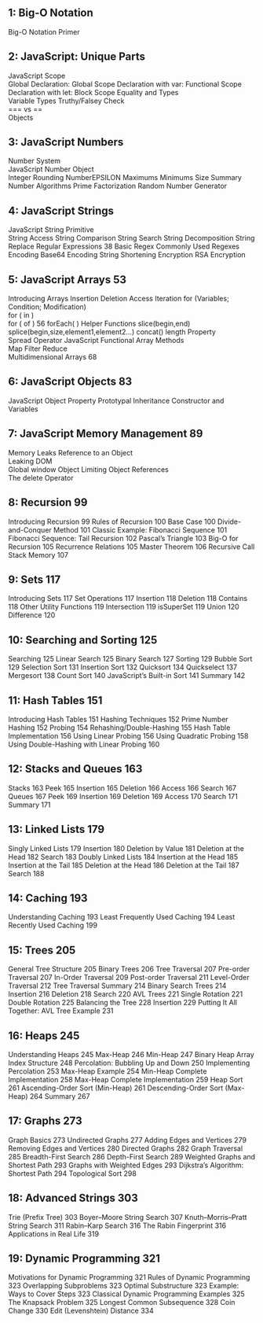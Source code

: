 
## 1: Big-O Notation
Big-O Notation Primer  

## 2: JavaScript: Unique Parts
JavaScript Scope  
    Global Declaration: Global Scope
    Declaration with var: Functional Scope  
    Declaration with let: Block Scope
Equality and Types  
    Variable Types 
    Truthy/Falsey Check  
    === vs ==  
    Objects  

## 3: JavaScript Numbers
Number System  
JavaScript Number Object  
    Integer Rounding
    NumberEPSILON
    Maximums
    Minimums 
    Size Summary 
    Number Algorithms 
    Prime Factorization
Random Number Generator  

## 4: JavaScript Strings 
JavaScript String Primitive  
    String Access 
    String Comparison 
    String Search
    String Decomposition 
    String Replace
Regular Expressions  38 
    Basic Regex
    Commonly Used Regexes 
Encoding
    Base64 Encoding 
String Shortening
Encryption
RSA Encryption

## 5: JavaScript Arrays 53 
Introducing Arrays
    Insertion 
    Deletion 
    Access
Iteration 
    for (Variables; Condition; Modification)  
    for ( in )  
    for ( of ) 56 forEach( ) 
Helper Functions
    slice(begin,end)
    splice(begin,size,element1,element2...) 
    concat() 
    length Property  
    Spread Operator
JavaScript Functional Array Methods  
    Map 
    Filter 
    Reduce  
Multidimensional Arrays  68 

## 6: JavaScript Objects  83 
JavaScript Object Property
Prototypal Inheritance 
Constructor and Variables 

## 7: JavaScript Memory Management  89 
Memory Leaks 
Reference to an Object  
Leaking DOM  
Global window Object 
Limiting Object References  
The delete Operator

## 8: Recursion  99 
Introducing Recursion 99 
    Rules of Recursion  100 
    Base Case 100 
    Divide-and-Conquer Method  101
    Classic Example: Fibonacci Sequence  101 
    Fibonacci Sequence: Tail Recursion  102 
    Pascal’s Triangle 103 
Big-O for Recursion 105 
    Recurrence Relations  105 
    Master Theorem  106 
Recursive Call Stack Memory  107 

## 9: Sets  117 
Introducing Sets 117 
Set Operations  117 
    Insertion  118 
    Deletion  118 
    Contains 118 
Other Utility Functions 119 
    Intersection 119 
    isSuperSet  119 
    Union  120 
    Difference  120 

## 10: Searching and Sorting  125 
Searching 125 Linear Search  125 Binary Search  127 
Sorting  129 Bubble Sort 129 Selection Sort  131 Insertion Sort  132 Quicksort  134 Quickselect 137 Mergesort  138 Count Sort 140 JavaScript’s Built-in Sort 141 
Summary 142 

## 11: Hash Tables  151 
Introducing Hash Tables 151 Hashing Techniques  152 Prime Number Hashing  152 Probing  154 Rehashing/Double-Hashing 155 Hash Table Implementation 156 Using Linear Probing  156 Using Quadratic Probing 158 Using Double-Hashing with Linear Probing 160 

## 12: Stacks and Queues 163 
Stacks  163 Peek 165 Insertion  165 Deletion  166 Access  166 Search  167 
Queues  167 Peek 169 Insertion  169 Deletion  169 Access  170 Search  171 
Summary 171 

## 13: Linked Lists  179 
Singly Linked Lists  179 Insertion  180 Deletion by Value  181 
Deletion at the Head  182 
Search  183 Doubly Linked Lists 184 Insertion at the Head  185 Insertion at the Tail  185 Deletion at the Head  186 Deletion at the Tail 187 Search  188 

## 14: Caching  193 
Understanding Caching 193 Least Frequently Used Caching 194 Least Recently Used Caching 199 

## 15: Trees 205 
General Tree Structure  205 Binary Trees  206 Tree Traversal 207 
Pre-order Traversal 207 In-Order Traversal 209 Post-order Traversal  211 Level-Order Traversal  212 Tree Traversal Summary 214 
Binary Search Trees  214 Insertion  216 Deletion  218 Search  220 
AVL Trees 221 Single Rotation  221 Double Rotation  225 Balancing the Tree  228 Insertion  229 Putting It All Together: AVL Tree Example 231 

## 16: Heaps  245 
Understanding Heaps 245 Max-Heap  246 Min-Heap 247 
Binary Heap Array Index Structure 248 Percolation: Bubbling Up and Down  250 Implementing Percolation 253 Max-Heap Example  254 
Min-Heap Complete Implementation  258 Max-Heap Complete Implementation  259 Heap Sort  261 
Ascending-Order Sort (Min-Heap)  261 
Descending-Order Sort (Max-Heap)  264 Summary 267 

## 17: Graphs  273 
Graph Basics  273 Undirected Graphs  277 Adding Edges and Vertices  279 Removing Edges and Vertices  280 Directed Graphs  282 
Graph Traversal  285 Breadth-First Search  286 Depth-First Search  289 
Weighted Graphs and Shortest Path  293 Graphs with Weighted Edges 293 Dijkstra’s Algorithm: Shortest Path 294 
Topological Sort  298 

## 18: Advanced Strings  303 
Trie (Prefix Tree)  303 Boyer–Moore String Search  307 Knuth–Morris–Pratt String Search 311 Rabin–Karp Search  316 
The Rabin Fingerprint  316 
Applications in Real Life  319 

## 19: Dynamic Programming  321 
Motivations for Dynamic Programming 321 Rules of Dynamic Programming  323 Overlapping Subproblems  323 Optimal Substructure  323 Example: Ways to Cover Steps  323 Classical Dynamic Programming Examples 325 The Knapsack Problem 325 Longest Common Subsequence  328 Coin Change  330 Edit (Levenshtein) Distance  334 
